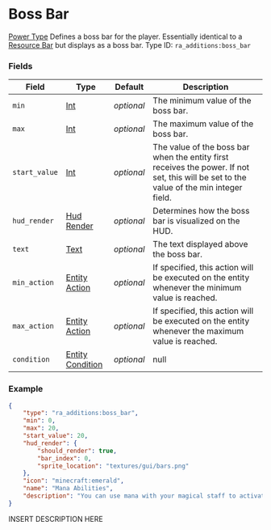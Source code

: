 # Boss Bar
[Power Type](../power_types.md)
Defines a boss bar for the player. Essentially identical to a [Resource Bar](https://origins.readthedocs.io/en/latest/types/power_types/resource/) but displays as a boss bar.
Type ID: `ra_additions:boss_bar`
### Fields
Field | Type | Default | Description
------|------|---------|-------------
`min` | [Int](../data_types/int.md) | _optional_ | The minimum value of the boss bar.
`max` | [Int](../data_types/int.md) | _optional_ | The maximum value of the boss bar.
`start_value` | [Int](../data_types/int.md) | _optional_ | The value of the boss bar when the entity first receives the power. If not set, this will be set to the value of the min integer field.
`hud_render` | [Hud Render](../data_types/hud_render.md) | _optional_ | Determines how the boss bar is visualized on the HUD.
`text` | [Text](../data_types/text.md) | _optional_ | The text displayed above the boss bar.
`min_action` | [Entity Action](../data_types/entity_action.md) | _optional_ | If specified, this action will be executed on the entity whenever the minimum value is reached.
`max_action` | [Entity Action](../data_types/entity_action.md) | _optional_ | If specified, this action will be executed on the entity whenever the maximum value is reached.
`condition` | [Entity Condition](../data_types/entity_condition.md) | _optional_ | null

### Example
```json
{
    "type": "ra_additions:boss_bar",
    "min": 0,
    "max": 20,
    "start_value": 20,
    "hud_render": {
        "should_render": true,
        "bar_index": 0,
        "sprite_location": "textures/gui/bars.png"
    },
    "icon": "minecraft:emerald",
    "name": "Mana Abilities",
    "description": "You can use mana with your magical staff to activate its powers."
}```
INSERT DESCRIPTION HERE
